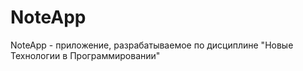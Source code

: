 # NoteApp
NoteApp - приложение, разрабатываемое по дисциплине "Новые Технологии в Программировании"

